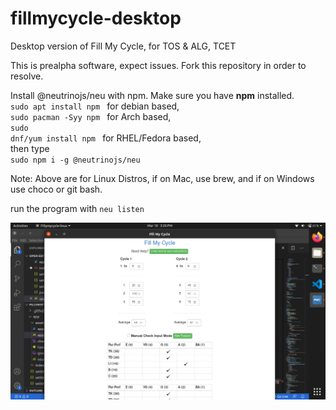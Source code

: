 # fillmycycle-desktop
Desktop version of Fill My Cycle, for TOS &amp; ALG, TCET

This is prealpha software, expect issues.
Fork this repository in order to resolve.

Install @neutrinojs/neu with npm. Make sure you have <b>npm</b> installed.<br>
<code>sudo apt install npm </code> for debian based,<br>
<code>sudo pacman -Syy npm </code> for Arch based,<br>
<code>sudo dnf/yum install npm </code> for RHEL/Fedora based,<br>
then type <br>
<code>sudo npm i -g @neutrinojs/neu</code>

Note: Above are for Linux Distros, if on Mac, use brew, and if on Windows use choco or git bash.

run the program with <code>neu listen</code>

<img src=fmc-ss.png>
